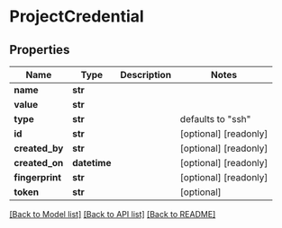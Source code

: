 # ProjectCredential

## Properties
Name | Type | Description | Notes
------------ | ------------- | ------------- | -------------
**name** | **str** |  | 
**value** | **str** |  | 
**type** | **str** |  | defaults to "ssh"
**id** | **str** |  | [optional] [readonly] 
**created_by** | **str** |  | [optional] [readonly] 
**created_on** | **datetime** |  | [optional] [readonly] 
**fingerprint** | **str** |  | [optional] [readonly] 
**token** | **str** |  | [optional] 

[[Back to Model list]](../README.md#documentation-for-models) [[Back to API list]](../README.md#documentation-for-api-endpoints) [[Back to README]](../README.md)


